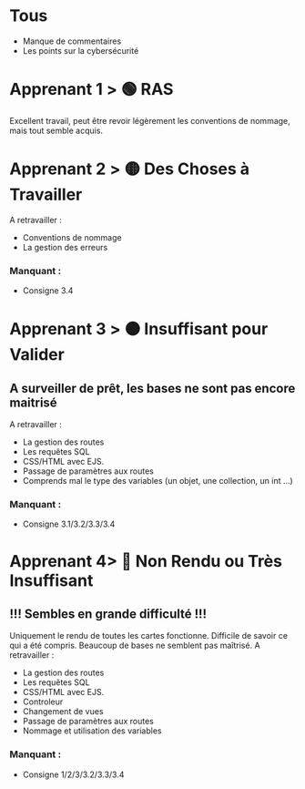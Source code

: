# Tous
- Manque de commentaires
- Les points sur la cybersécurité

# Apprenant 1 > 🟢 RAS
Excellent travail, peut être revoir légèrement les conventions de nommage, mais tout semble acquis.

# Apprenant 2 > 🟡 Des Choses à Travailler
A retravailler :
- Conventions de nommage
- La gestion des erreurs

### Manquant :
- Consigne 3.4

# Apprenant 3 > 🟠 Insuffisant pour Valider
## A surveiller de prêt, les bases ne sont pas encore maitrisé
A retravailler :
- La gestion des routes
- Les requêtes SQL
- CSS/HTML avec EJS.
- Passage de paramètres aux routes
- Comprends mal le type des variables (un objet, une collection, un int ...)

### Manquant :
- Consigne 3.1/3.2/3.3/3.4

# Apprenant 4> 🔴 Non Rendu ou Très Insuffisant
## !!! Sembles en grande difficulté !!!
Uniquement le rendu de toutes les cartes fonctionne.
Difficile de savoir ce qui a été compris.
Beaucoup de bases ne semblent pas maîtrisé.
A retravailler :
- La gestion des routes
- Les requêtes SQL
- CSS/HTML avec EJS.
- Controleur
- Changement de vues
- Passage de paramètres aux routes
- Nommage et utilisation des variables

### Manquant :
- Consigne 1/2/3/3.2/3.3/3.4